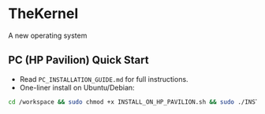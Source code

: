 # TheKernel
A new operating system

## PC (HP Pavilion) Quick Start
- Read `PC_INSTALLATION_GUIDE.md` for full instructions.
- One-liner install on Ubuntu/Debian:
```bash
cd /workspace && sudo chmod +x INSTALL_ON_HP_PAVILION.sh && sudo ./INSTALL_ON_HP_PAVILION.sh
```
